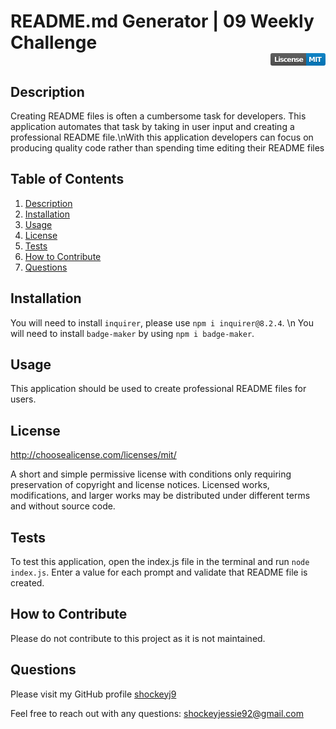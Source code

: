 # README.md Generator | 09 Weekly Challenge <div align="right"> <svg xmlns="http://www.w3.org/2000/svg" xmlns:xlink="http://www.w3.org/1999/xlink" width="88" height="20" role="img" aria-label="Liscense: MIT"><title>Liscense: MIT</title><linearGradient id="s" x2="0" y2="100%"><stop offset="0" stop-color="#bbb" stop-opacity=".1"/><stop offset="1" stop-opacity=".1"/></linearGradient><clipPath id="r"><rect width="88" height="20" rx="3" fill="#fff"/></clipPath><g clip-path="url(#r)"><rect width="57" height="20" fill="#555"/><rect x="57" width="31" height="20" fill="#007ec6"/><rect width="88" height="20" fill="url(#s)"/></g><g fill="#fff" text-anchor="middle" font-family="Verdana,Geneva,DejaVu Sans,sans-serif" text-rendering="geometricPrecision" font-size="110"><text aria-hidden="true" x="295" y="150" fill="#010101" fill-opacity=".3" transform="scale(.1)" textLength="470">Liscense</text><text x="295" y="140" transform="scale(.1)" fill="#fff" textLength="470">Liscense</text><text aria-hidden="true" x="715" y="150" fill="#010101" fill-opacity=".3" transform="scale(.1)" textLength="210">MIT</text><text x="715" y="140" transform="scale(.1)" fill="#fff" textLength="210">MIT</text></g></svg> </div>

## Description

Creating README files is often a cumbersome task for developers. This application automates that task by taking in user input and creating a professional README file.\nWith this application developers can focus on producing quality code rather than spending time editing their README files

## Table of Contents

  1. [ Description ](#description)
  2. [ Installation ](#installation)
  3. [ Usage ](#usage)
  3. [ License ](#license)
  3. [ Tests ](#tests)
  3. [ How to Contribute ](#how-to-contribute)
  3. [ Questions ](#questions)
## Installation

You will need to install `inquirer`, please use `npm i inquirer@8.2.4`. \n You will need to install `badge-maker` by using `npm i badge-maker`.


## Usage

This application should be used to create professional README files for users.


## License

http://choosealicense.com/licenses/mit/ 

A short and simple permissive license with conditions only requiring preservation of copyright and license notices. Licensed works, modifications, and larger works may be distributed under different terms and without source code. 


## Tests

To test this application, open the index.js file in the terminal and run `node index.js`. Enter a value for each prompt and validate that README file is created.


## How to Contribute

Please do not contribute to this project as it is not maintained.


## Questions

Please visit my GitHub profile [shockeyj9](https://github.com/shockeyj9)

Feel free to reach out with any questions: shockeyjessie92@gmail.com

